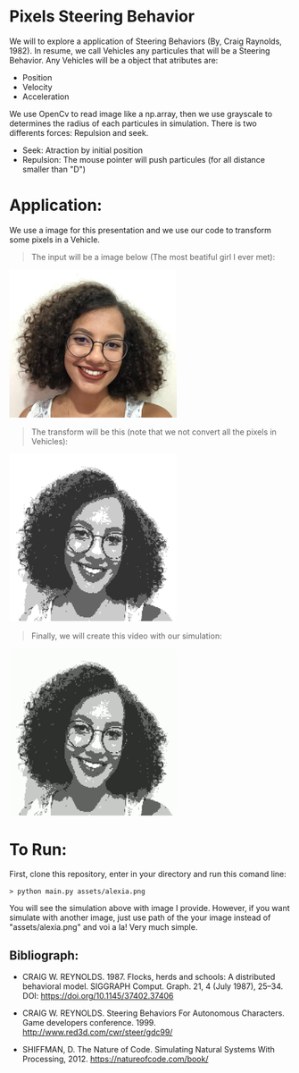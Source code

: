 # Pixels Steering Behavior

We will to explore a application of Steering Behaviors (By, Craig Raynolds, 1982). In resume, we call Vehicles any particules that will be a Steering Behavior. Any Vehicles will be a object that atributes are:

- Position
- Velocity
- Acceleration 

We use OpenCv to read image like a np.array, then we use grayscale to determines the radius of each particules in simulation. There is two differents forces: Repulsion and seek. 

- Seek: Atraction by initial position
- Repulsion: The mouse pointer will push particules (for all distance smaller than "D")

# Application:

We use a image for this presentation and we use our code to transform some pixels in a Vehicle. 

> The input will be a image below (The most beatiful girl I ever met):
<img src="assets/alexia.png" alt="The most beatiful girl I ever met" width="300"/>

> The transform will be this (note that we not convert all the pixels in Vehicles):
<img src="output/00001_screenshot.png" alt="Input" width="300"/>
<!-- ![Input](output/00001_screenshot.png) -->

> Finally, we will create this video with our simulation:
<img src="alexia_steer.gif" alt="Results" width="300"/>
<!-- ![Results](alexia_steer.gif) -->

# To Run:

First, clone this repository, enter in your directory and run this comand line:

```terminal
> python main.py assets/alexia.png
```

You will see the simulation above with image I provide. However, if you want simulate with another image, just use path of the your image instead of "assets/alexia.png" and voi a la! Very much simple.



## Bibliograph:

- CRAIG W. REYNOLDS. 1987. Flocks, herds and schools: A distributed behavioral model. SIGGRAPH Comput. Graph. 21, 4 (July 1987), 25–34. DOI: https://doi.org/10.1145/37402.37406

- CRAIG W. REYNOLDS. Steering Behaviors For Autonomous Characters. Game developers conference. 1999. http://www.red3d.com/cwr/steer/gdc99/

- SHIFFMAN, D. The Nature of Code. Simulating Natural Systems With Processing, 2012. https://natureofcode.com/book/


